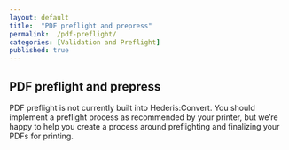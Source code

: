```yaml
---
layout: default
title:  "PDF preflight and prepress"
permalink:  /pdf-preflight/
categories: [Validation and Preflight]
published: true
---
```


<section data-type="chapter" class="hsecchapter" data-hederis-type="hsecchapter" id="pdf-preflight" data-pi-attrs="id: pdf-preflight" role="doc-chapter" title="PDF preflight and prepress"><h1 data-hederis-type="hblkchaptitle" class="hblkchaptitle" id="pdZWnPGMa">PDF preflight and prepress</h1>
    <p class="hblkp" data-hederis-type="hblkp" id="prfJvTafL">PDF preflight is not currently built into Hederis:Convert. You should implement a preflight process as recommended by your printer, but we&#8217;re happy to help you create a process around preflighting and finalizing your PDFs for printing.</p>
    </section>
    
